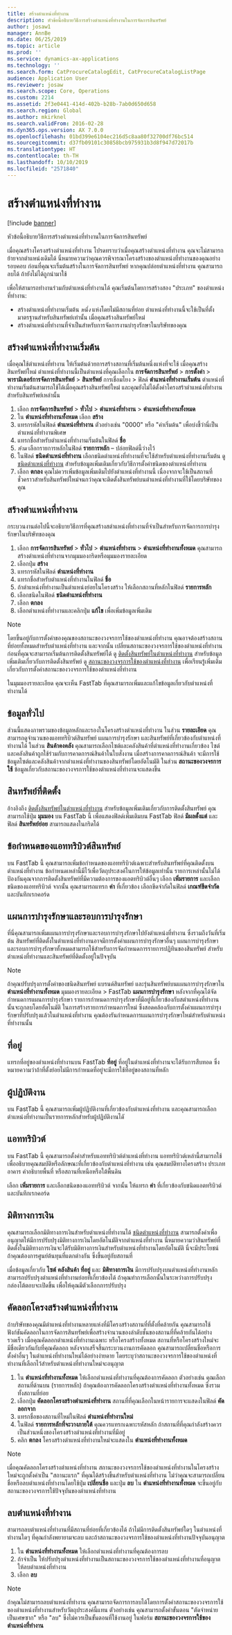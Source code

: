 ```yaml
---
title: สร้างตำแหน่งที่ทำงาน
description: หัวข้อนี้อธิบายวิธีการสร้างตำแหน่งที่ทำงานในการจัดการสินทรัพย์
author: josaw1
manager: AnnBe
ms.date: 06/25/2019
ms.topic: article
ms.prod: ''
ms.service: dynamics-ax-applications
ms.technology: ''
ms.search.form: CatProcureCatalogEdit, CatProcureCatalogListPage
audience: Application User
ms.reviewer: josaw
ms.search.scope: Core, Operations
ms.custom: 2214
ms.assetid: 2f3e0441-414d-402b-b28b-7ab0d650d658
ms.search.region: Global
ms.author: mkirknel
ms.search.validFrom: 2016-02-28
ms.dyn365.ops.version: AX 7.0.0
ms.openlocfilehash: 01bd399e6104ec216d5c8aa80f32700df76bc514
ms.sourcegitcommit: d37fb09101c30858bcb975931b3d8f947d72017b
ms.translationtype: HT
ms.contentlocale: th-TH
ms.lasthandoff: 10/10/2019
ms.locfileid: "2571840"
---
```

# <a name="create-functional-locations"></a>สร้างตำแหน่งที่ทำงาน

[!include [banner](../../includes/banner.md)]

 

หัวข้อนี้อธิบายวิธีการสร้างตำแหน่งที่ทำงานในการจัดการสินทรัพย์

เมื่อคุณสร้างโครงสร้างตำแหน่งที่ทำงาน โปรดทราบว่าเมื่อคุณสร้างตำแหน่งที่ทำงาน คุณจะไม่สามารถย้ายจากตำแหน่งเดิมได้ นี่หมายความว่าคุณควรพิจารณาโครงสร้างของตำแหน่งที่ทำงานของคุณอย่างรอบคอบ ก่อนที่คุณจะเริ่มต้นสร้างในการจัดการสินทรัพย์ หากคุณปล่อยตำแหน่งที่ทำงาน คุณสามารถลบได้ ถ้ายังไม่ได้ถูกนำมาใช้

เพื่อให้สามารถทำงานร่วมกับตำแหน่งที่ทำงานได้ คุณเริ่มต้นโดยการสร้างสอง "ประเภท" ของตำแหน่งที่ทำงาน:

- สร้างตำแหน่งที่ทำงานเริ่มต้น *หนึ่ง* แห่งโดยไม่มีสถานที่ย่อย ตำแหน่งที่ทำงานนี้จะใช้เป็นที่ตั้งมาตรฐานสำหรับสินทรัพย์เท่านั้น เมื่อคุณสร้างสินทรัพย์ใหม่  
- สร้างตำแหน่งที่ทำงานที่จำเป็นสำหรับการจัดการงานบำรุงรักษาในบริษัทของคุณ

## <a name="create-a-default-functional-location"></a>สร้างตำแหน่งที่ทำงานเริ่มต้น

เมื่อคุณใช้ตำแหน่งที่ทำงาน ให้เริ่มต้นด้วยการสร้างสถานที่เริ่มต้นหนึ่งแห่งที่จะใช้ เมื่อคุณสร้างสินทรัพย์ใหม่ ตำแหน่งที่ทำงานนี้เป็นตำแหน่งที่คุณเลือกใน **การจัดการสินทรัพย์** > **การตั้งค่า** > **พารามิเตอร์การจัดการสินทรัพย์** > **สินทรัพย์** การเชื่อมโยง > ฟิลด์ **ตำแหน่งที่ทำงานเริ่มต้น** ตำแหน่งที่ทำงานเริ่มต้นสามารถใช้ได้เมื่อคุณสร้างสินทรัพย์ใหม่ และคุณยังไม่ได้ตั้งค่าโครงสร้าตำแหน่งที่ทำงานสำหรับสินทรัพย์เหล่านั้น

1. เลือก **การจัดการสินทรัพย์** > **ทั่วไป** > **ตำแหน่งที่ทำงาน** > **ตำแหน่งที่ทำงานทั้งหมด**  
2. ใน **ตำแหน่งที่ทำงานทั้งหมด** เลือก **สร้าง**
3. แทรกรหัสในฟิลด์ **ตำแหน่งที่ทำงาน** ตัวอย่างเช่น "0000" หรือ "ค่าเริ่มต้น" เพื่อบ่งชี้ว่านี่เป็นตำแหน่งที่ทำงานพิเศษ
4. แทรกชื่อสำหรับตำแหน่งที่ทำงานเริ่มต้นในฟิลด์ **ชื่อ**
5. *ห้าม* เลือกรายการหลักในฟิลด์ **รายการหลัก** – ปล่อยฟิลด์นี้ว่างไว้
6. ในฟิลด์ **ชนิดตำแหน่งที่ทำงาน** เลือกชนิดตำแหน่งที่ทำงานที่จะใช้สำหรับตำแหน่งที่ทำงานเริ่มต้น ดู [ชนิดตำแหน่งที่ทำงาน](../setup-for-functional-locations/functional-location-types.md) สำหรับข้อมูลเพิ่มเติมเกี่ยวกับวิธีการตั้งค่าชนิดของตำแหน่งที่ทำงาน
7. เลือก **ตกลง** คุณไม่ควรเพิ่มข้อมูลเพิ่มเติมไปยังตำแหน่งที่ทำงานนี้ เนื่องจากจะใช้เป็นสถานที่ชั่วคราวสำหรับสินทรัพย์ใหม่จนกว่าคุณจะติดตั้งสินทรัพย์บนตำแหน่งที่ทำงานที่ใช้โดยบริษัทของคุณ

## <a name="create-functional-locations"></a>สร้างตำแหน่งที่ทำงาน

กระบวนงานต่อไปนี้จะอธิบายวิธีการที่คุณสร้างสตำแหน่งที่ทำงานที่จำเป็นสำหรับการจัดการการบำรุงรักษาในบริษัทของคุณ

1. เลือก **การจัดการสินทรัพย์** > **ทั่วไป** > **ตำแหน่งที่ทำงาน** > **ตำแหน่งที่ทำงานทั้งหมด** คุณสามารถสร้างตำแหน่งที่ทำงานจากมุมมองกริดหรือมุมมองรายละเอียด
2. เลือกปุ่ม **สร้าง**
3. แทรกรหัสในฟิลด์ **ตำแหน่งที่ทำงาน**
4. แทรกชื่อสำหรับตำแหน่งที่ทำงานในฟิลด์ **ชื่อ**
5. ถ้าตำแหน่งที่ทำงานเป็นตำแหน่งย่อยในโครงสร้าง ให้เลือกสถานที่หลักในฟิลด์ **รายการหลัก**
6. เลือกชนิดในฟิลด์ **ชนิดตำแหน่งที่ทำงาน**
7. เลือก **ตกลง**
8. เลือกตำแหน่งที่ทำงานและคลิกปุ่ม **แก้ไข** เพื่อเพิ่มข้อมูลเพิ่มเติม

>[!NOTE]
>โดยขึ้นอยู่กับการตั้งค่าของคุณของสถานะของวงจรการใช้ของตำแหน่งที่ทำงาน คุณอาจต้องสร้างสถานที่ย่อยทั้งหมดสำหรับตำแหน่งที่ทำงาน และจากนั้น เปลี่ยนสถานะของวงจรการใช้ของตำแหน่งที่ทำงานก่อนที่คุณจะสามารถเริ่มต้นการติดตั้งสินทรัพย์ได้ ดู [ติดตั้งสินทรัพย์ในตำแหน่งที่ทำงาน](../functional-locations/install-objects-on-functional-locations.md) สำหรับข้อมูลเพิ่มเติมเกี่ยวกับการติดตั้งสินทรัพย์ ดู [สถานะของวงจรการใช้ของตำแหน่งที่ทำงาน](../setup-for-functional-locations/functional-location-stages.md) เพื่อเรียนรู้เพิ่มเติมเกี่ยวกับการตั้งค่าสถานะของวงจรการใช้ของตำแหน่งที่ทำงาน

ในมุมมองรายละเอียด คุณจะเห็น FastTab ที่คุณสามารถเพิ่มและแก้ไขข้อมูลเกี่ยวกับตำแหน่งที่ทำงานได้

## <a name="general-information"></a>ข้อมูลทั่วไป

ส่วนนี้แสดงภาพรวมของข้อมูลหลักและรองในโครงสร้างตำแหน่งที่ทำงาน ในส่วน **รายละเอียด** คุณสามารถดูจำนวนของแอททริบิวต์สินทรัพย์ แผนการบำรุงรักษา และสินทรัพย์ที่เกี่ยวข้องกับตำแหน่งที่ทำงานได้ ในส่วน **สินค้าคงคลัง** คุณสามารถเลือกไซต์และคลังสินค้าที่ตำแหน่งที่ทำงานเกี่ยวข้อง ไซต์และคลังสินค้าถูกใช้ร่วมกับการคาดการณ์สินค้าในใบสั่งงาน เมื่อสร้างการคาดการณ์สินค้า จะมีการใช้ข้อมูลไซต์และคลังสินค้าจากตำแหน่งที่ทำงานของสินทรัพย์โดยอัตโนมัติ ในส่วน **สถานะของวงจรการใช้** ข้อมูลเกี่ยวกับสถานะของวงจรการใช้ของตำแหน่งที่ทำงานจะแสดงขึ้น

## <a name="installed-assets"></a>สินทรัพย์ที่ติดตั้ง

อ้างอิงถึง [ติดตั้งสินทรัพย์ในตำแหน่งที่ทำงาน](../functional-locations/install-objects-on-functional-locations.md) สำหรับข้อมูลเพิ่มเติมเกี่ยวกับการติดตั้งสินทรัพย์ คุณสามารถใช้ปุ่ม **มุมมอง** บน FastTab นี้ เพื่อแสดงฟิลด์เพิ่มเติมบน FastTab ฟิลด์ **มีผลตั้งแต่** และฟิลด์ **สินทรัพย์ย่อย** สามารถแสดงในกริดได้

## <a name="asset-attribute-requirements"></a>ข้อกำหนดของแอททริบิวต์สินทรัพย์

บน FastTab นี้ คุณสามารถเพิ่มข้อกำหนดของแอททริบิวต์เฉพาะสำหรับสินทรัพย์ที่คุณติดตั้งบนตำแหน่งที่ทำงาน ข้อกำหนดเหล่านี้มีไว้เพื่อวัตถุประสงค์ในการให้ข้อมูลเท่านั้น รายการเหล่านั้นไม่ได้ป้องกันคุณจากการติดตั้งสินทรัพย์ที่มีความต้องการของแอตทริบิวต์อื่นๆ เลือก **เพิ่มรายการ** และเลือกชนิดของแอททริบิวต์ จากนั้น คุณสามารถแทรก **ค่า** ที่เกี่ยวข้อง เลือกขีดจำกัดในฟิลด์ **เกณฑ์ขีดจำกัด** และบันทึกเรกคอร์ด

## <a name="maintenance-plans-and-maintenance-rounds"></a>แผนการบำรุงรักษาและรอบการบำรุงรักษา

ที่นี่คุณสามารถเพิ่มแผนการบำรุงรักษาและรอบการบำรุงรักษาไปยังตำแหน่งที่ทำงาน ซึ่งรวมถึงวันที่เริ่มต้น สินทรัพย์ที่ติดตั้งในตำแหน่งที่ทำงานอาจมีการตั้งค่าแผนการบำรุงรักษาอื่นๆ แผนการบำรุงรักษาและรอบการบำรุงรักษาทั้งหมดสามารถใช้สำหรับการจัดกำหนดการรายการปฏิทินของสินทรัพย์ สำหรับตำแหน่งที่ทำงานและสินทรัพย์ที่ติดตั้งอยู่ในปัจจุบัน

>[!NOTE]
>ถ้าคุณปรับปรุงการตั้งค่าของชนิดสินทรัพย์ แบรนด์สินทรัพย์ และรุ่นสินทรัพย์บนแผนการบำรุงรักษาใน **ตำแหน่งที่ทำงานทั้งหมด** มุมมองรายละเอียด > FastTab **แผนการบำรุงรักษา** หลังจากที่คุณได้จัดกำหนดการแผนการบำรุงรักษา รายการกำหนดการบำรุงรักษาที่มีอยู่ที่เกี่ยวข้องกับสตำแหน่งที่ทำงานนั้นจะถูกลบโดยอัตโนมัติ ในการสร้างรายการกำหนดการใหม่ ซึ่งสอดคล้องกับการตั้งค่าแผนการบำรุงรักษาที่ปรับปรุงแล้วในตำแหน่งที่ทำงาน คุณต้องรันกำหนดการแผนการบำรุงรักษาใหม่สำหรับตำแหน่งที่ทำงานนั้น 

## <a name="address"></a>ที่อยู่

แทรกที่อยู่ของตำแหน่งที่ทำงานบน FastTab **ที่อยู่** ที่อยู่ในตำแหน่งที่ทำงานจะได้รับการสืบทอด ซึ่งหมายความว่าถ้าที่ตั้งย่อยไม่มีการกำหนดที่อยู่จะมีการใช้ที่อยู่ของสถานที่หลัก

## <a name="workers"></a>ผู้ปฏิบัติงาน

บน FastTab นี้ คุณสามารถเพิ่มผู้ปฏิบัติงานที่เกี่ยวข้องกับตำแหน่งที่ทำงาน และคุณสามารถเลือกตำแหน่งที่ทำงานเป็นรายการหลักสำหรับผู้ปฏิบัติงานไดั 

## <a name="attributes"></a>แอททริบิวต์

บน FastTab นี้ คุณสามารถตั้งค่าสำหรับแอททริบิวต์ตำแหน่งที่ทำงาน แอททริบิวต์เหล่านี้สามารถใช้เพื่ออธิบายคุณสมบัติหรือลักษณะที่เกี่ยวข้องกับตำแหน่งที่ทำงาน เช่น คุณสมบัติทางโครงสร้าง ประเภทอาคาร คำอธิบายพื้นที่ หรือสถานที่เหนือหรือใต้พื้นดิน

เลือก **เพิ่มรายการ** และเลือกชนิดของแอททริบิวต์ จากนั้น ให้แทรก **ค่า** ที่เกี่ยวข้องกับชนิดแอตทริบิวต์ และบันทึกเรกคอร์ด

## <a name="financial-dimensions"></a>มิติทางการเงิน

คุณสามารถเลือกมิติทางการเงินสำหรับตำแหน่งที่ทำงานได้ [ชนิดตำแหน่งที่ทำงาน](../setup-for-functional-locations/functional-location-types.md) สามารถตั้งค่าเพื่ออนุญาตให้มีการปรับปรุงมิติทางการเงินโดยอัตโนมัติจากตำแหน่งที่ทำงาน นี่หมายความว่าสินทรัพย์ที่ติดตั้งในมิติทางการเงินจะได้รับมิติทางการเงินสำหรับตำแหน่งที่ทำงานโดยอัตโนมัติ นี่จะมีประโยชน์ ถ้าคุณต้องการศูนย์ต้นทุนที่แตกต่างกัน ซึ่งขึ้นอยู่กับสถานที่

เมื่อข้อมูลเกี่ยวกับ **ไซต์** **คลังสินค้า** **ที่อยู่** และ **มิติทางการเงิน** มีการปรับปรุงบนตำแหน่งที่ทำงานหลัก สามารถปรับปรุงตำแหน่งที่ทำงานย่อยที่เกี่ยวข้องได้ ถ้าคุณทำการเลือกนั้นในระหว่างการปรับปรุง กล่องโต้ตอบจะเปิดขึ้น เพื่อให้คุณมีตัวเลือกการปรับปรุง

## <a name="copy-a-functional-location-structure"></a>คัดลอกโครงสร้างตำแหน่งที่ทำงาน

ถ้าบริษัทของคุณมีตำแหน่งที่ทำงานหลายแห่งที่มีโครงสร้างสถานที่ที่ตั้งที่คล้ายกัน คุณสามารถใช้ฟังก์ชันคัดลอกในการจัดการสินทรัพย์เพื่อสร้างจำนวนของลำดับชั้นของสถานที่ที่คล้ายกันได้อย่างรวดเร็ว เมื่อคุณคัดลอกตำแหน่งที่ทำงานเฉพาะ หรือโครงสร้างทั้งหมด สถานที่หรือโครงสร้างใหม่จะมีชื่อเดียวกันกับที่คุณคัดลอก หลังจากเสร็จสิ้นกระบวนงานการคัดลอก คุณสามารถเปลี่ยนชื่อหรือการตั้งค่าอื่นๆ ในตำแหน่งที่ทำงานใหม่ได้อย่างง่ายดาย โดยระบุว่าสถานะของวงจรการใช้ของตำแหน่งที่ทำงานที่เลือกไว้สำหรับตำแหน่งที่ทำงานใหม่จะอนุญาต

1. ใน **ตำแหน่งที่ทำงานทั้งหมด** ให้เลือกตำแหน่งที่ทำงานที่คุณต้องการคัดลอก ตัวอย่างเช่น คุณเลือกสถานที่ด้านบน (รายการหลัก) ถ้าคุณต้องการคัดลอกโครงสร้างตำแหน่งที่ทำงานทั้งหมด ซึ่งรวมทั้งสถานที่ย่อย
2. เลือกปุ่ม **คัดลอกโครงสร้างตำแหน่งที่ทำงาน** สถานที่ที่คุณเลือกในหน้ารายการจะแสดงในฟิลด์ **คัดลอกจาก**
3. แทรกชื่อของสถานที่ใหม่ในฟิลด์ **ตำแหน่งที่ทำงานใหม่**
4. ในฟิลด์ **รายการหลักที่จะวางภายใต้** คุณควรแทรกเฉพาะรหัสหลัก ถ้าสถานที่ที่คุณกำลังสร้างควรเป็นส่วนหนึ่งของโครงสร้างตำแหน่งที่ทำงานที่มีอยู่
5. คลิก **ตกลง** โครงสร้างตำแหน่งที่ทำงานใหม่จะแสดงใน **ตำแหน่งที่ทำงานทั้งหมด**

>[!NOTE]
>เมื่อคุณคัดลอกโครงสร้างตำแหน่งที่ทำงาน สถานะของวงจรการใช้ของตำแหน่งที่ทำงานในโครงสร้างใหม่จะถูกตั้งค่าเป็น "สถานะแรก" ที่คุณได้สร้างขึ้นสำหรับตำแหน่งที่ทำงาน ไม่ว่าคุณจะสามารถเปลี่ยนชื่อหรือลบตำแหน่งที่ทำงานโดยใช้ปุ่ม **เปลี่ยนชื่อ** และปุ่ม **ลบ** ใน **ตำแหน่งที่ทำงานทั้งหมด** จะขึ้นอยู่กับสถานะของวงจรการใช้ปัจจุบันของตำแหน่งที่ทำงาน

## <a name="delete-a-functional-location"></a>ลบตำแหน่งที่ทำงาน

สามารถลบตำแหน่งที่ทำงานที่มีสถานที่ย่อยที่เกี่ยวข้องได้ ถ้าไม่มีการติดตั้งสินทรัพย์ใดๆ ในตำแหน่งที่ทำงานใดๆ ที่คุณกำลังพยายามจะลบ และถ้าสถานะของวงจรการใช้ของตำแหน่งที่ทำงานปัจจุบันอนุญาต

1. ใน **ตำแหน่งที่ทำงานทั้งหมด** ให้เลือกตำแหน่งที่ทำงานที่คุณต้องการลบ
2. ถ้าจำเป็น ให้ปรับปรุงตำแหน่งที่ทำงานเป็นสถานะของวงจรการใช้ของตำแหน่งที่ทำงานที่อนุญาตให้ลบตำแหน่งที่ทำงาน
3. เลือก **ลบ**

>[!NOTE]
>ถ้าคุณไม่สามารถลบตำแหน่งที่ทำงาน คุณสามารถจัดการการลบได้โดยการตั้งค่าสถานะของวงจรการใช้ของตำแหน่งที่ทำงานสำหรับวัตถุประสงค์นี้แทน ตัวอย่างเช่น คุณสามารถตั้งค่าขั้นตอน "ตัดจำหน่ายเป็นเศษซาก" หรือ "ลบ" ซึ่งไม่ควรเป็นขั้นตอนที่ใช้งานอยู่ ในฟอร์ม **สถานะของวงจรการใช้ของตำแหน่งที่ทำงาน**
